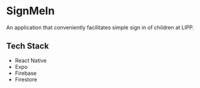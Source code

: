 # SignMeIn

An application that conveniently facilitates simple sign in of children at LIPP.

## Tech Stack

- React Native
- Expo
- Firebase
- Firestore
